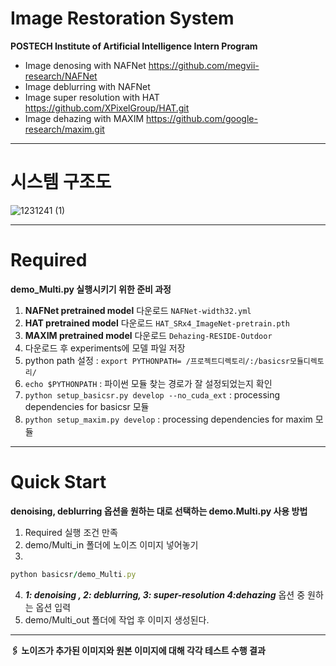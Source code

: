 # Image Restoration System
**POSTECH Institute of Artificial Intelligence Intern Program**

* Image denosing with NAFNet https://github.com/megvii-research/NAFNet
* Image deblurring with NAFNet 
* Image super resolution with HAT https://github.com/XPixelGroup/HAT.git
* Image dehazing with MAXIM https://github.com/google-research/maxim.git

---

# 시스템 구조도
![1231241 (1)](https://github.com/midoi327/Image-Restoration-System/assets/50612011/6c351445-94dd-4986-93a2-e1bb8f871a3f)



---


# **Required**
**demo_Multi.py 실행시키기 위한 준비 과정**
1. **NAFNet pretrained model** 다운로드 ```NAFNet-width32.yml```
2. **HAT pretrained model** 다운로드 ```HAT_SRx4_ImageNet-pretrain.pth```
3. **MAXIM pretrained model** 다운로드 ```Dehazing-RESIDE-Outdoor```
4. 다운로드 후 experiments에 모델 파일 저장
5. python path 설정 : ```export PYTHONPATH= /프로젝트디렉토리/:/basicsr모듈디렉토리/```
6. ```echo $PYTHONPATH``` : 파이썬 모듈 찾는 경로가 잘 설정되었는지 확인
7. ```python setup_basicsr.py develop --no_cuda_ext``` : processing dependencies for basicsr 모듈
8. ```python setup_maxim.py develop``` : processing dependencies for maxim 모듈


---

# **Quick Start**
**denoising, deblurring 옵션을 원하는 대로 선택하는 demo.Multi.py 사용 방법**

1. Required 실행 조건 만족
2. demo/Multi_in 폴더에 노이즈 이미지 넣어놓기
3. 
```ruby 
python basicsr/demo_Multi.py
``` 
4. ***1: denoising , 2: deblurring, 3: super-resolution 4:dehazing***  옵션 중 원하는 옵션 입력
5. demo/Multi_out 폴더에 작업 후 이미지 생성된다.

---

**🖇️ 노이즈가 추가된 이미지와 원본 이미지에 대해 각각 테스트 수행 결과**







